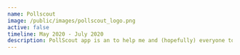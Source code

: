 ```yaml
---
name: Pollscout
image: /public/images/pollscout_logo.png
active: false
timeline: May 2020 - July 2020
description: PollScout app is an to help me and (hopefully) everyone to bookmark interesting polls and make them discoverable
---
```

